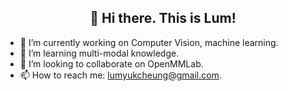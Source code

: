 <h2 align="center">👋 Hi there. This is Lum!</h2>

<!-- ![Anurag's GitHub stats](https://github-readme-stats.vercel.app/api?username=Lum1104&show_icons=true) -->

- 🔭 I’m currently working on Computer Vision, machine learning.
- 🌱 I’m learning multi-modal knowledge.
- 💞️ I’m looking to collaborate on OpenMMLab.
- 📫 How to reach me: lumyukcheung@gmail.com.
<!-- - 👀 I’m interested in RGB-Thermal fusion Detection. -->

